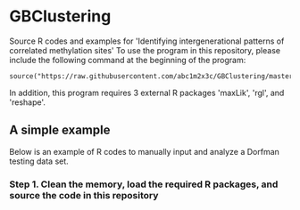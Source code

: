 # GBClustering
Source R codes and examples for 'Identifying intergenerational patterns of correlated methylation sites'
To use the program in this repository, please include the following command at the beginning of the program: 
```
source("https://raw.githubusercontent.com/abc1m2x3c/GBClustering/master/src.R")
```
In addition, this program requires 3 external R packages 'maxLik', 'rgl', and 'reshape'.

## A simple example 
Below is an example of R codes to manually input and analyze a Dorfman testing data set.

### Step 1. Clean the memory, load the required R packages, and source the code in this repository  
